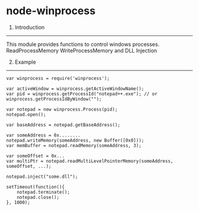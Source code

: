 node-winprocess
====================================

1. Introduction
---------------
This module provides functions to control windows processes. ReadProcessMemory WriteProcessMemory and DLL Injection

2. Example
---------------
	var winprocess = require('winprocess');
	
	var activeWindow = winprocess.getActiveWindowName();
	var pid = winprocess.getProcessId("notepad++.exe");	// or winprocess.getProcessIdByWindow("");

	var notepad = new winprocess.Process(pid);
	notepad.open();
	
	var baseAddress = notepad.getBaseAddress();
	
	var someAddress = 0x........
	notepad.writeMemory(someAddress, new Buffer([0x0]));
	var memBuffer = notepad.readMemory(someAddress, 3);
	
	var someOffset = 0x...
	var multiPtr = notepad.readMultiLevelPointerMemory(someAddress, someOffset, ...);
	
	notepad.inject("some.dll");
	
	setTimeout(function(){
		notepad.terminate();
		notepad.close();
	}, 1000);
